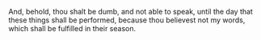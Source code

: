 And, behold, thou shalt be dumb, and not able to speak, until the day that these things shall be performed, because thou believest not my words, which shall be fulfilled in their season.
